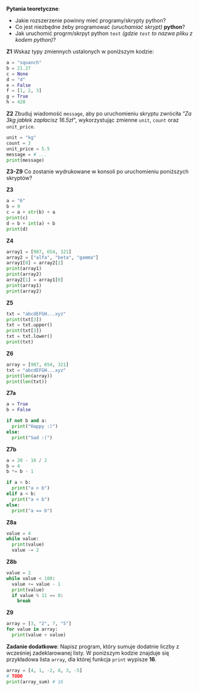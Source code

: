 **Pytania teoretyczne**:

- Jakie rozszerzenie powinny mieć programy/skrypty python?
- Co jest niezbędne żeby programować _(uruchamiać skrypt)_ **python**?
- Jak uruchomić progrm/skrpyt python `test` _(gdzie `test` to nazwa pliku z kodem python)_?

**Z1** Wskaz typy zmiennych ustalonych w poniższym kodzie:

```py
a = "squanch"
b = 21.27
c = None
d = "d" 
e = False
f = [1, 2, 3]
g = True
h = 420
```

**Z2** Zbuduj wiadomość `message`, aby po uruchomieniu skryptu zwróciła _"Za 3kg jabłek zapłacisz 16.5zł"_, wykorzystując zmienne `unit`, `count` oraz `unit_price`.

```py
unit = "kg"
count = 3
unit_price = 5.5
message = # ...
print(message)
```

**Z3-Z9** Co zostanie wydrukowane w konsoli po uruchomieniu poniższych skryptów?

**Z3**

```py
a = "6"
b = 9
c = a + str(b) + a
print(c)
d = b + int(a) + b
print(d)
```

**Z4**

```py
array1 = [987, 654, 321]
array2 = ["alfa", "beta", "gamma"]
array1[0] = array2[2]
print(array1)
print(array2)
array2[1] = array1[0]
print(array1)
print(array2)
```

**Z5**

```py
txt = "abcdEFGH...xyz"
print(txt[3])
txt = txt.upper()
print(txt[3])
txt = txt.lower()
print(txt)
```

**Z6**

```py
array = [987, 654, 321]
txt = "abcdEFGH...xyz"
print(len(array))
print(len(txt))
```

**Z7a**

```py
a = True
b = False

if not b and a:
  print("Happy :)")
else:
  print("Sad :(")
```

**Z7b**

```py
a = 20 - 16 / 2
b = 4
b *= b - 1

if a > b:
  print("a > b")
elif a < b:
  print("a < b")
else:
  print("a == b")
```

**Z8a**

```py
value = 4
while value:
  print(value)
  value -= 2
```  

**Z8b**

```py
value = 2
while value < 100:
  value += value - 1
  print(value)
  if value % 11 == 0:
    break
```

**Z9**

```py
array = [3, "2", 7, "5"]
for value in array:
  print(value + value)
```

**Zadanie dodatkowe**: Napisz program, który sumuje dodatnie liczby z wcześniej zadeklarowanej listy. W poniższym kodzie znajduje się przykładowa lista `array`, dla której funkcja `print` wypisze **16**.

```py
array = [4, 1, -2, 8, 3, -5]
# TODO
print(array_sum) # 16
```